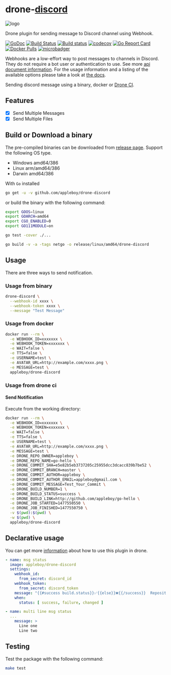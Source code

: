 # drone-[discord](https://discordapp.com)

![logo](images/discord-logo.png)

Drone plugin for sending message to Discord channel using Webhook.

[![GoDoc](https://godoc.org/github.com/appleboy/drone-discord?status.svg)](https://godoc.org/github.com/appleboy/drone-discord)
[![Build Status](https://cloud.drone.io/api/badges/appleboy/drone-discord/status.svg)](https://cloud.drone.io/appleboy/drone-discord)
[![Build status](https://ci.appveyor.com/api/projects/status/xj24ye9lu68a9sqm?svg=true)](https://ci.appveyor.com/project/appleboy/drone-discord-bne7m)
[![codecov](https://codecov.io/gh/appleboy/drone-discord/branch/master/graph/badge.svg)](https://codecov.io/gh/appleboy/drone-discord)
[![Go Report Card](https://goreportcard.com/badge/github.com/appleboy/drone-discord)](https://goreportcard.com/report/github.com/appleboy/drone-discord)
[![Docker Pulls](https://img.shields.io/docker/pulls/appleboy/drone-discord.svg)](https://hub.docker.com/r/appleboy/drone-discord/)
[![microbadger](https://images.microbadger.com/badges/image/appleboy/drone-discord:linux-amd64.svg)](https://microbadger.com/images/appleboy/drone-discord:linux-amd64 "Get your own image badge on microbadger.com")

Webhooks are a low-effort way to post messages to channels in Discord. They do not require a bot user or authentication to use. See more [api document information](https://discordapp.com/developers/docs/resources/webhook). For the usage information and a listing of the available options please take a look at [the docs](http://plugins.drone.io/appleboy/drone-discord/).

Sending discord message using a binary, docker or [Drone CI](http://docs.drone.io/).

## Features

* [x] Send Multiple Messages
* [x] Send Multiple Files

## Build or Download a binary

The pre-compiled binaries can be downloaded from [release page](https://github.com/appleboy/drone-discord/releases). Support the following OS type.

* Windows amd64/386
* Linux arm/amd64/386
* Darwin amd64/386

With `Go` installed

```sh
go get -u -v github.com/appleboy/drone-discord
```

or build the binary with the following command:

```sh
export GOOS=linux
export GOARCH=amd64
export CGO_ENABLED=0
export GO111MODULE=on

go test -cover ./...

go build -v -a -tags netgo -o release/linux/amd64/drone-discord
```

## Usage

There are three ways to send notification.

### Usage from binary

```bash
drone-discord \
  --webhook-id xxxx \
  --webhook-token xxxx \
  --message "Test Message"
```

### Usage from docker

```bash
docker run --rm \
  -e WEBHOOK_ID=xxxxxxx \
  -e WEBHOOK_TOKEN=xxxxxxx \
  -e WAIT=false \
  -e TTS=false \
  -e USERNAME=test \
  -e AVATAR_URL=http://example.com/xxxx.png \
  -e MESSAGE=test \
  appleboy/drone-discord
```

### Usage from drone ci

#### Send Notification

Execute from the working directory:

```sh
docker run --rm \
  -e WEBHOOK_ID=xxxxxxx \
  -e WEBHOOK_TOKEN=xxxxxxx \
  -e WAIT=false \
  -e TTS=false \
  -e USERNAME=test \
  -e AVATAR_URL=http://example.com/xxxx.png \
  -e MESSAGE=test \
  -e DRONE_REPO_OWNER=appleboy \
  -e DRONE_REPO_NAME=go-hello \
  -e DRONE_COMMIT_SHA=e5e82b5eb3737205c25955dcc3dcacc839b7be52 \
  -e DRONE_COMMIT_BRANCH=master \
  -e DRONE_COMMIT_AUTHOR=appleboy \
  -e DRONE_COMMIT_AUTHOR_EMAIL=appleboy@gmail.com \
  -e DRONE_COMMIT_MESSAGE=Test_Your_Commit \
  -e DRONE_BUILD_NUMBER=1 \
  -e DRONE_BUILD_STATUS=success \
  -e DRONE_BUILD_LINK=http://github.com/appleboy/go-hello \
  -e DRONE_JOB_STARTED=1477550550 \
  -e DRONE_JOB_FINISHED=1477550750 \
  -v $(pwd):$(pwd) \
  -w $(pwd) \
  appleboy/drone-discord
```

## Declarative usage

You can get more [information](DOCS.md) about how to use this plugin in drone.

```yml
- name: msg status
  image: appleboy/drone-discord
  settings:
    webhook_id:
      from_secret: discord_id
    webhook_token:
      from_secret: discord_token
    message: "{{#success build.status}}✅{{else}}❌{{/success}}  Repository `[{{repo.name}}/{{commit.branch}}]` triggered by event `[{{uppercase build.event}}]` for build.\n    - Commit [[{{commit.sha}}]({{commit.link}})]\n    - Author `[{{commit.author}} / {{commit.email}}]`\n    - Message: {{commit.message}}    - Drone build [[#{{build.number}}]({{build.link}})] reported `[{{uppercase build.status}}]` at `[{{datetime build.finished \"2006.01.02 15:04\" \"\"}}]`\n"
    when:
      status: [ success, failure, changed ]
```

```yml
- name: multi line msg status 
  ...
    message: >
      Line one
      Line two
```



## Testing

Test the package with the following command:

```sh
make test
```

